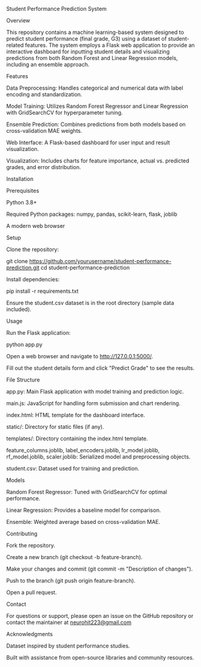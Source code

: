 Student Performance Prediction System

Overview

This repository contains a machine learning-based system designed to predict student performance (final grade, G3) using a dataset of student-related features. The system employs a Flask web application to provide an interactive dashboard for inputting student details and visualizing predictions from both Random Forest and Linear Regression models, including an ensemble approach.

Features






Data Preprocessing: Handles categorical and numerical data with label encoding and standardization.




Model Training: Utilizes Random Forest Regressor and Linear Regression with GridSearchCV for hyperparameter tuning.



Ensemble Prediction: Combines predictions from both models based on cross-validation MAE weights.



Web Interface: A Flask-based dashboard for user input and result visualization.



Visualization: Includes charts for feature importance, actual vs. predicted grades, and error distribution.



Installation

Prerequisites





Python 3.8+



Required Python packages: numpy, pandas, scikit-learn, flask, joblib



A modern web browser

Setup





Clone the repository:

git clone https://github.com/yourusername/student-performance-prediction.git
cd student-performance-prediction




Install dependencies:

pip install -r requirements.txt





Ensure the student.csv dataset is in the root directory (sample data included).

Usage





Run the Flask application:

python app.py



Open a web browser and navigate to http://127.0.0.1:5000/.



Fill out the student details form and click "Predict Grade" to see the results.

File Structure





app.py: Main Flask application with model training and prediction logic.



main.js: JavaScript for handling form submission and chart rendering.



index.html: HTML template for the dashboard interface.



static/: Directory for static files (if any).



templates/: Directory containing the index.html template.



feature_columns.joblib, label_encoders.joblib, lr_model.joblib, rf_model.joblib, scaler.joblib: Serialized model and preprocessing objects.



student.csv: Dataset used for training and prediction.

Models





Random Forest Regressor: Tuned with GridSearchCV for optimal performance.



Linear Regression: Provides a baseline model for comparison.



Ensemble: Weighted average based on cross-validation MAE.

Contributing





Fork the repository.



Create a new branch (git checkout -b feature-branch).



Make your changes and commit (git commit -m "Description of changes").



Push to the branch (git push origin feature-branch).



Open a pull request.



Contact

For questions or support, please open an issue on the GitHub repository or contact the maintainer at neurohit223@gmail.com

Acknowledgments





Dataset inspired by student performance studies.



Built with assistance from open-source libraries and community resources.
